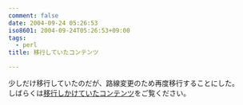 ```yaml
---
comment: false
date: 2004-09-24 05:26:53
iso8601: 2004-09-24T05:26:53+09:00
tags:
  - perl
title: 移行していたコンテンツ

---
```


<div class="entry-body">
  <p>少しだけ移行していたのだが、路線変更のため再度移行することにした。<br />
    しばらくは<a href="https://www.nqou.net">移行しかけていたコンテンツ</a>をご覧ください。</p>
</div>
